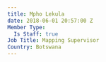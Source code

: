 ```yaml
---
title: Mpho Lekula
date: 2018-06-01 20:57:00 Z
Member Type:
  Is Staff: true
Job Title: Mapping Supervisor
Country: Botswana
---
```


